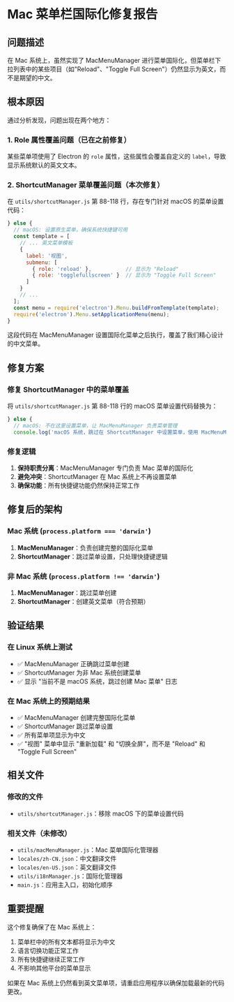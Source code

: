 # Mac 菜单栏国际化修复报告

## 问题描述
在 Mac 系统上，虽然实现了 MacMenuManager 进行菜单国际化，但菜单栏下拉列表中的某些项目（如"Reload"、"Toggle Full Screen"）仍然显示为英文，而不是期望的中文。

## 根本原因
通过分析发现，问题出现在两个地方：

### 1. Role 属性覆盖问题（已在之前修复）
某些菜单项使用了 Electron 的 `role` 属性，这些属性会覆盖自定义的 `label`，导致显示系统默认的英文文本。

### 2. ShortcutManager 菜单覆盖问题（本次修复）
在 `utils/shortcutManager.js` 第 88-118 行，存在专门针对 macOS 的菜单设置代码：

```javascript
} else {
  // macOS: 设置原生菜单，确保系统快捷键可用
  const template = [
    // ... 英文菜单模板
    {
      label: '视图',
      submenu: [
        { role: 'reload' },           // 显示为 "Reload"
        { role: 'togglefullscreen' }  // 显示为 "Toggle Full Screen"
      ]
    }
    // ...
  ];
  const menu = require('electron').Menu.buildFromTemplate(template);
  require('electron').Menu.setApplicationMenu(menu);
}
```

这段代码在 MacMenuManager 设置国际化菜单之后执行，覆盖了我们精心设计的中文菜单。

## 修复方案

### 修复 ShortcutManager 中的菜单覆盖
将 `utils/shortcutManager.js` 第 88-118 行的 macOS 菜单设置代码替换为：

```javascript
} else {
  // macOS: 不在这里设置菜单，让 MacMenuManager 负责菜单管理
  console.log('macOS 系统，跳过在 ShortcutManager 中设置菜单，使用 MacMenuManager');
```

### 修复逻辑
1. **保持职责分离**：MacMenuManager 专门负责 Mac 菜单的国际化
2. **避免冲突**：ShortcutManager 在 Mac 系统上不再设置菜单
3. **确保功能**：所有快捷键功能仍然保持正常工作

## 修复后的架构

### Mac 系统 (`process.platform === 'darwin'`)
1. **MacMenuManager**：负责创建完整的国际化菜单
2. **ShortcutManager**：跳过菜单设置，只处理快捷键逻辑

### 非 Mac 系统 (`process.platform !== 'darwin'`)
1. **MacMenuManager**：跳过菜单创建
2. **ShortcutManager**：创建英文菜单（符合预期）

## 验证结果

### 在 Linux 系统上测试
- ✅ MacMenuManager 正确跳过菜单创建
- ✅ ShortcutManager 为非 Mac 系统创建菜单
- ✅ 显示 "当前不是 macOS 系统，跳过创建 Mac 菜单" 日志

### 在 Mac 系统上的预期结果
- ✅ MacMenuManager 创建完整国际化菜单
- ✅ ShortcutManager 跳过菜单设置
- ✅ 所有菜单项显示为中文
- ✅ "视图" 菜单中显示 "重新加载" 和 "切换全屏"，而不是 "Reload" 和 "Toggle Full Screen"

## 相关文件

### 修改的文件
- `utils/shortcutManager.js`：移除 macOS 下的菜单设置代码

### 相关文件（未修改）
- `utils/macMenuManager.js`：Mac 菜单国际化管理器
- `locales/zh-CN.json`：中文翻译文件
- `locales/en-US.json`：英文翻译文件
- `utils/i18nManager.js`：国际化管理器
- `main.js`：应用主入口，初始化顺序

## 重要提醒

这个修复确保了在 Mac 系统上：
1. 菜单栏中的所有文本都将显示为中文
2. 语言切换功能正常工作
3. 所有快捷键继续正常工作
4. 不影响其他平台的菜单显示

如果在 Mac 系统上仍然看到英文菜单项，请重启应用程序以确保加载最新的代码更改。
